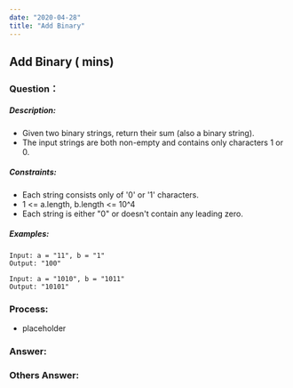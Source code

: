 ```yaml
---
date: "2020-04-28"
title: "Add Binary"
---
```


## Add Binary ( mins)

### Question：

##### Description:
* Given two binary strings, return their sum (also a binary string).
* The input strings are both non-empty and contains only characters 1 or 0.

##### Constraints:
* Each string consists only of '0' or '1' characters.
* 1 <= a.length, b.length <= 10^4
* Each string is either "0" or doesn't contain any leading zero.

##### Examples:
```
Input: a = "11", b = "1"
Output: "100"

Input: a = "1010", b = "1011"
Output: "10101"
```

### Process:
- placeholder

### Answer:

### Others Answer:
